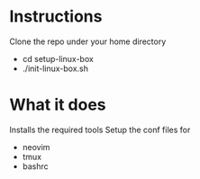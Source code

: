 # Instructions
Clone the repo under your home directory
- cd setup-linux-box
- ./init-linux-box.sh

# What it does
Installs the required tools
Setup the conf files for
- neovim
- tmux
- bashrc

